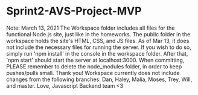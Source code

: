 # Sprint2-AVS-Project-MVP

Note: March 13, 2021
The Workspace folder includes all files for the functional Node.js site, just like in
the homeworks. The public folder in the workspace holds the site's HTML, CSS, and JS
files.
As of Mar 13, it does not include the necessary files for running the server. If you
wish to do so, simply run 'npm install' in the console in the workspace
folder. After that, 'npm start' should start the server at localhost:3000.
When committing, PLEASE remember to delete the node_modules folder, in order to keep pushes/pulls small. Thank you!
Workspace currently does not include changes from the following branches:
Dan, Haley, Malia, Moses, Trey, Will, and master.
Love, Javascript Backend team <3
